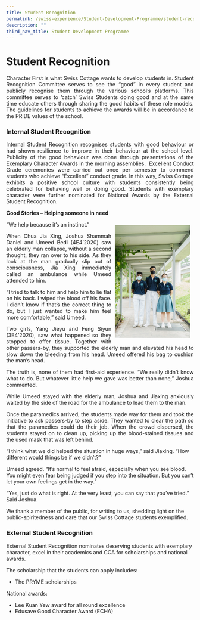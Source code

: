 ```yaml
---
title: Student Recognition
permalink: /swiss-experience/Student-Development-Programme/student-recognition/
description: ""
third_nav_title: Student Development Programme
---
```

# Student Recognition

<p style="text-align: justify;">Character First is what Swiss Cottage wants to develop students in. Student Recognition Committee serves to see the “good” in every student and publicly recognise them through the various school’s platforms. This committee serves to ‘catch’ Swiss Students doing good and at the same time educate others through sharing the good habits of these role models. The guidelines for students to achieve the awards will be in accordance to the PRIDE values of the school.</p>

### Internal Student Recognition

<p style="text-align: justify;">Internal Student Recognition recognises students with good behaviour or had shown resilience to improve in their behaviour at the school level. Publicity of the good behaviour was done through presentations of the Exemplary Character Awards in the morning assemblies.  Excellent Conduct Grade ceremonies were carried out once per semester to commend students who achieve “Excellent” conduct grade. In this way, Swiss Cottage exhibits a positive school culture with students consistently being celebrated for behaving well or doing good. Students with exemplary character were further nominated for National Awards by the External Student Recognition.</p>

**Good Stories – Helping someone in need**

“We help because it’s an instinct.” <img src="/images/Swiss%20Experience/4E4_Vicki-Article_260820.jpg" style="width:40%;float:right; padding: 10px">

<p style="text-align: justify;">When Chua Jia Xing, Joshua Shammah Daniel and Umeed Bedi (4E4’2020) saw an elderly man collapse, without a second thought, they ran over to his side. As they look at the man gradually slip out of consciousness, Jia Xing immediately called an ambulance while Umeed attended to him.</p>

<p style="text-align: justify;">“I tried to talk to him and help him to lie flat on his back. I wiped the blood off his face. I didn’t know if that’s the correct thing to do, but I just wanted to make him feel more comfortable,” said Umeed.</p>

<p style="text-align: justify;">Two girls, Yang Jieyu and Feng Siyun (3E4’2020), saw what happened so they stopped to offer tissue. Together with other passers-by, they supported the elderly man and elevated his head to slow down the bleeding from his head. Umeed offered his bag to cushion the man’s head.</p>

<p style="text-align: justify;">The truth is, none of them had first-aid experience. “We really didn’t know what to do. But whatever little help we gave was better than none,” Joshua commented.</p>

<p style="text-align: justify;">While Umeed stayed with the elderly man, Joshua and Jiaxing anxiously waited by the side of the road for the ambulance to lead them to the man.</p>

<p style="text-align: justify;">Once the paramedics arrived, the students made way for them and took the initiative to ask passers-by to step aside. They wanted to clear the path so that the paramedics could do their job. When the crowd dispersed, the students stayed on to clean up, picking up the blood-stained tissues and the used mask that was left behind.</p>

“I think what we did helped the situation in huge ways,” said Jiaxing. “How different would things be if we didn’t?”

Umeed agreed. “It’s normal to feel afraid, especially when you see blood. You might even fear being judged if you step into the situation. But you can’t let your own feelings get in the way.”

“Yes, just do what is right. At the very least, you can say that you’ve tried.” Said Joshua.

We thank a member of the public, for writing to us, shedding light on the public-spiritedness and care that our Swiss Cottage students exemplified.

### External Student Recognition

External Student Recognition nominates deserving students with exemplary character, excel in their academics and CCA for scholarships and national awards.

The scholarship that the students can apply includes:

*   The PRYME scholarships

National awards:

*   Lee Kuan Yew award for all round excellence
*   Edusave Good Character Award (ECHA)